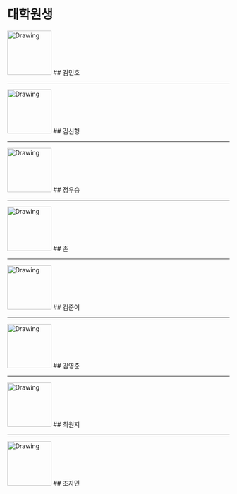 # 대학원생

<img src="https://nuclear.korea.ac.kr/twiki/pub/Main/Graduate/MinhoKim.jpg" alt="Drawing" style="width: 100px;"/>
## 김민호

---
<img src="https://nuclear.korea.ac.kr/twiki/pub/Main/Graduate/shinhyungkim.jpg" alt="Drawing" style="width: 100px;"/>
## 김신형

---
<img src="https://nuclear.korea.ac.kr/twiki/pub/Main/Graduate/정우승_.jpg" alt="Drawing" style="width: 100px;"/>
## 정우승

---
<img src="" alt="Drawing" style="width: 100px;"/>
## 존

---
<img src="https://nuclear.korea.ac.kr/twiki/pub/Main/Graduate/Kim_Jun-Lee.jpg" alt="Drawing" style="width: 100px;"/>
## 김준이

---
<img src="https://nuclear.korea.ac.kr/twiki/pub/Main/Graduate/ygkim.jpg" alt="Drawing" style="width: 100px;"/>
## 김영준

---
<img src="https://nuclear.korea.ac.kr/twiki/pub/Main/Graduate/image.jpeg" alt="Drawing" style="width: 100px;"/>
## 최원지

---
<img src="https://nuclear.korea.ac.kr/twiki/pub/Main/Graduate/KakaoTalk_Photo_2016-02-25-14-02-21_3.jpeg" alt="Drawing" style="width: 100px;"/>
## 조자민
